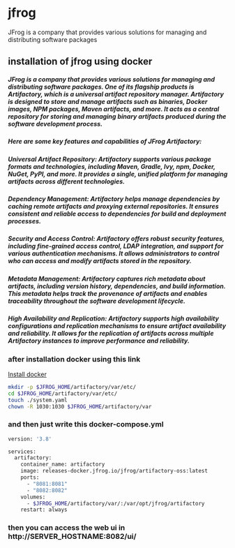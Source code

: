 # jfrog
JFrog is a company that provides various solutions for managing and distributing software packages
## installation of jfrog using docker
##### JFrog is a company that provides various solutions for managing and distributing software packages. One of its flagship products is Artifactory, which is a universal artifact repository manager. Artifactory is designed to store and manage artifacts such as binaries, Docker images, NPM packages, Maven artifacts, and more. It acts as a central repository for storing and managing binary artifacts produced during the software development process.

##### Here are some key features and capabilities of JFrog Artifactory:

##### Universal Artifact Repository: Artifactory supports various package formats and technologies, including Maven, Gradle, Ivy, npm, Docker, NuGet, PyPI, and more. It provides a single, unified platform for managing artifacts across different technologies.

##### Dependency Management: Artifactory helps manage dependencies by caching remote artifacts and proxying external repositories. It ensures consistent and reliable access to dependencies for build and deployment processes.

##### Security and Access Control: Artifactory offers robust security features, including fine-grained access control, LDAP integration, and support for various authentication mechanisms. It allows administrators to control who can access and modify artifacts stored in the repository.

##### Metadata Management: Artifactory captures rich metadata about artifacts, including version history, dependencies, and build information. This metadata helps track the provenance of artifacts and enables traceability throughout the software development lifecycle.

##### High Availability and Replication: Artifactory supports high availability configurations and replication mechanisms to ensure artifact availability and reliability. It allows for the replication of artifacts across multiple Artifactory instances to improve performance and reliability.

### after installation docker using this link
[Install docker](https://docs.docker.com/engine/install/ubuntu/)

```bash
mkdir -p $JFROG_HOME/artifactory/var/etc/
cd $JFROG_HOME/artifactory/var/etc/
touch ./system.yaml
chown -R 1030:1030 $JFROG_HOME/artifactory/var
```

### and then just write this docker-compose.yml

```bash
version: '3.8'

services:
  artifactory:
    container_name: artifactory
    image: releases-docker.jfrog.io/jfrog/artifactory-oss:latest
    ports:
      - "8081:8081"
      - "8082:8082"
    volumes:
      - $JFROG_HOME/artifactory/var/:/var/opt/jfrog/artifactory
    restart: always

```
### then you can access the web ui in http://SERVER_HOSTNAME:8082/ui/
